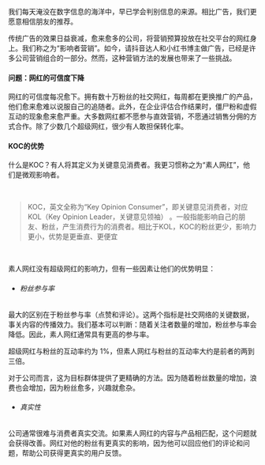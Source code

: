 
<p>我们每天淹没在数字信息的海洋中，早已学会判别信息的来源。相比广告，我们更愿意相信朋友的推荐。</p>
<p>传统广告的效果日益衰减，愈来愈多的公司，将营销预算投放在社交平台的网红身上。我们称之为“影响者营销”。如今，请抖音达人和小红书博主做广告，已经是许多公司营销组合的一部分。然而，这种营销方法的发展也带来了一些挑战。</p>
<h4 >问题：网红的可信度下降</h4>
<p>网红的可信度每况愈下。拥有数十万粉丝的社交网红，每周都在更换推广的产品，他们愈来愈难以说服自己的追随者。此外，在企业评估合作结果时，僵尸粉和虚假互动的现象愈来愈严重。大多数网红都不愿参与直效营销，不愿通过销售分佣的方式合作。除了少数几个超级网红，很少有人敢担保转化率。</p>
<h4 ><strong>KOC的优势</strong></h4>
<p>什么是KOC？有人将其定义为关键意见消费者。我更习惯称之为“素人网红”，他们是微观影响者。</p>
<p>&nbsp;</p>
<blockquote><p>KOC，英文全称为“Key Opinion Consumer”，即关键意见消费者，对应KOL（Key Opinion Leader，关键意见领袖） 。一般指能影响自己的朋友、粉丝，产生消费行为的消费者。相比于KOL，KOC的粉丝更少，影响力更小，优势是更垂直、更便宜</p>
</blockquote>
<p>&nbsp;</p>
<p>素人网红没有超级网红的影响力，但有一些因素让他们的优势明显：</p>
<ul>
<li><h6 >粉丝参与率</h6>
</li>

</ul>
<p>最大的区别在于粉丝参与率（点赞和评论）。这两个指标是社交网络的关键数据，事关内容的传播效力。我们基本可以判断：随着关注者数量的增加，粉丝参与率会降低。因此，素人网红通常具有更高的参与率。</p>
<p>超级网红与粉丝的互动率约为 1%，但素人网红与粉丝的互动率大约是前者的两到三倍。</p>
<p>对于公司而言，这为目标群体提供了更精确的方法。因为随着粉丝数量的增加，浪费也会增加，因为粉丝愈多，兴趣就愈杂。</p>
<ul>
<li><h6 >真实性</h6>
</li>

</ul>
<p>公司通常很难与消费者真实交流。如果素人网红的内容与产品相匹配，这个问题就会获得改善。网红对他的粉丝有更真实的影响，因为他可以回应他们的评论和问题，帮助公司获得更真实的用户反馈。</p>
